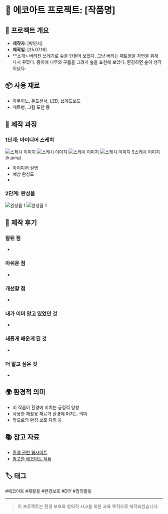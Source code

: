 # 🌱 에코아트 프로젝트: [작품명]

## 📖 프로젝트 개요
- **제작자**: [박민서]
- **제작일**: [25.07.16]
- **소개> 버려진 쓰레기로 숲을 만들어 보았다. 그냥 버리는 패트병을 자연을 위해 다시 꾸몄다. 종이애 나무와 구름을 그려서 숲을 표현해 보았다. 환경하면 숲이 생각이났다. 

## 📦 사용 재료
- 아두이노, 온도센서, LED, 브레드보드
- 페트병, 그림 도안 등

## 🔧 제작 과정

### 1단계: 아이디어 스케치
![스케치 이미지](1.jpeg)
![스케치 이미지](2.jpeg)
![스케치 이미지](3.jpeg)
![스케치 이미지](4.jpeg)
![스케치 이미지(5.jpeg)
- 아이디어 설명
- 예상 완성도
- 

### 2단계: 완성품
![완성품 1](6.jpeg)
![완성품 1](7.jpeg)

## 💭 제작 후기
### 잘된 점
- 

### 아쉬운 점
- 

### 개선할 점
- 

### 내가 이미 알고 있었던 것
- 

### 새롭게 배운게 된 것
- 

### 더 알고 싶은 것
- 

## 🌍 환경적 의미
- 이 작품이 환경에 미치는 긍정적 영향
- 사용한 재활용 재료가 환경에 미치는 의미
- 앞으로의 환경 보호 다짐 등

## 📚 참고 자료
- [환경 관련 웹사이트](링크)
- [참고한 에코아트 작품](링크)

## 🏷️ 태그
#에코아트 #재활용 #환경보호 #DIY #창의활동

---

> 이 프로젝트는 환경 보호와 창의적 사고를 위한 교육 목적으로 제작되었습니다.
